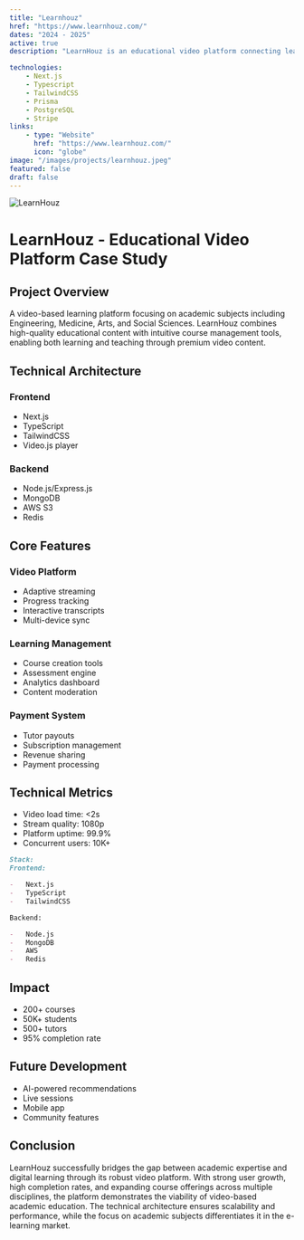 ```yaml
---
title: "Learnhouz"
href: "https://www.learnhouz.com/"
dates: "2024 - 2025"
active: true
description: "LearnHouz is an educational video platform connecting learners with expert tutors across various academic disciplines. The platform enables video-based learning while providing tutors with tools to create, manage, and monetize educational content."

technologies:
    - Next.js
    - Typescript
    - TailwindCSS
    - Prisma
    - PostgreSQL
    - Stripe
links:
    - type: "Website"
      href: "https://www.learnhouz.com/"
      icon: "globe"
image: "/images/projects/learnhouz.jpeg"
featured: false
draft: false
---
```


![LearnHouz](/images/projects/learnhouz.jpeg)

# LearnHouz - Educational Video Platform Case Study

## Project Overview

A video-based learning platform focusing on academic subjects including Engineering, Medicine, Arts, and Social Sciences. LearnHouz combines high-quality educational content with intuitive course management tools, enabling both learning and teaching through premium video content.

## Technical Architecture

### Frontend

-   Next.js
-   TypeScript
-   TailwindCSS
-   Video.js player

### Backend

-   Node.js/Express.js
-   MongoDB
-   AWS S3
-   Redis

## Core Features

### Video Platform

-   Adaptive streaming
-   Progress tracking
-   Interactive transcripts
-   Multi-device sync

### Learning Management

-   Course creation tools
-   Assessment engine
-   Analytics dashboard
-   Content moderation

### Payment System

-   Tutor payouts
-   Subscription management
-   Revenue sharing
-   Payment processing

## Technical Metrics

-   Video load time: <2s
-   Stream quality: 1080p
-   Platform uptime: 99.9%
-   Concurrent users: 10K+

```markdown
Stack:
Frontend:

-   Next.js
-   TypeScript
-   TailwindCSS

Backend:

-   Node.js
-   MongoDB
-   AWS
-   Redis
```

## Impact

-   200+ courses
-   50K+ students
-   500+ tutors
-   95% completion rate

## Future Development

-   AI-powered recommendations
-   Live sessions
-   Mobile app
-   Community features

## Conclusion

LearnHouz successfully bridges the gap between academic expertise and digital learning through its robust video platform. With strong user growth, high completion rates, and expanding course offerings across multiple disciplines, the platform demonstrates the viability of video-based academic education. The technical architecture ensures scalability and performance, while the focus on academic subjects differentiates it in the e-learning market.
